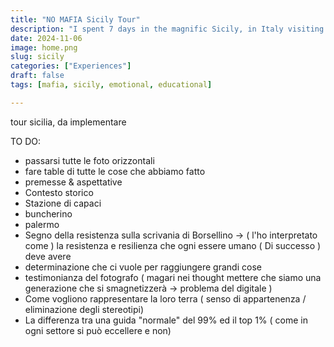 ```yaml
---
title: "NO MAFIA Sicily Tour"
description: "I spent 7 days in the magnific Sicily, in Italy visiting the most important places and meeting testimonials of the mafia period"
date: 2024-11-06
image: home.png
slug: sicily
categories: ["Experiences"]
draft: false
tags: [mafia, sicily, emotional, educational]

---
```


tour sicilia, da implementare

TO DO:
- passarsi tutte le foto orizzontali
- fare table di tutte le cose che abbiamo fatto
- premesse & aspettative
- Contesto storico
- Stazione di capaci
- buncherino
- palermo
- Segno della resistenza sulla scrivania di Borsellino -> ( l'ho interpretato come ) la resistenza e resilienza che ogni essere umano ( Di successo ) deve avere
- determinazione che ci vuole per raggiungere grandi cose
- testimonianza del fotografo ( magari nei thought  mettere che siamo una generazione che si smagnetizzerà -> problema del digitale )
- Come vogliono rappresentare la loro terra ( senso di appartenenza / eliminazione degli stereotipi)
- La differenza tra una guida "normale" del 99% ed il top 1% ( come in ogni settore si può eccellere e non)